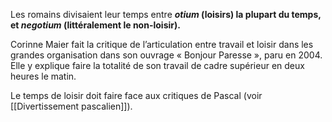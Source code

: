 Les romains divisaient leur temps entre **_otium_ (loisirs) la plupart du temps, et _negotium_ (littéralement le non-loisir).**

Corinne Maier fait la critique de l’articulation entre travail et loisir dans les grandes organisation dans son ouvrage « Bonjour Paresse », paru en 2004. Elle y explique faire la totalité de son travail de cadre supérieur en deux heures le matin.

Le temps de loisir doit faire face aux critiques de Pascal (voir [[Divertissement pascalien]]).